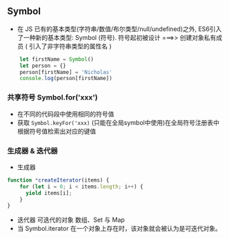 ## Symbol

- 在 JS 已有的基本类型(字符串/数值/布尔类型/null/undefined)之外, ES6引入了一种新的基本类型: Symbol (符号). 符号起初被设计 ===>> 创建对象私有成员 ( 引入了非字符串类型的属性名 )

```js
    let firstName = Symbol()
    let person = {}
    person[firstName] = 'Nicholas'
    console.log(person[firstName])
```

### 共享符号 Symbol.for('xxx')
- 在不同的代码段中使用相同的符号值
- 获取 `Symbol.keyFor('xxx)` (只能在全局symbol中使用)在全局符号注册表中根据符号值检索出对应的键值


### 生成器 & 迭代器
- 生成器
```js
function *createIterator(items) {
    for (let i = 0; i < items.length; i++) {
      yield items[i];
    }
}
```
- 迭代器 可迭代的对象 数组、Set 与 Map
- 当 Symbol.iterator 在一个对象上存在时，该对象就会被认为是可迭代对象。

